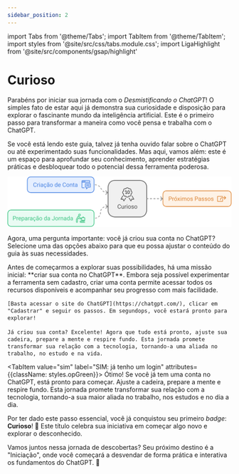 ```yaml
---
sidebar_position: 2
---
```

import Tabs from '@theme/Tabs';
import TabItem from '@theme/TabItem';
import styles from '@site/src/css/tabs.module.css';
import LigaHighlight from '@site/src/components/gsap/highlight'


# Curioso
<LigaHighlight />

Parabéns por iniciar sua jornada com o *Desmistificando o ChatGPT*! O simples fato de estar aqui já demonstra sua curiosidade e disposição para explorar o fascinante mundo da inteligência artificial. Este é o primeiro passo para <spam class="text-highlight">transformar a maneira como você pensa e trabalha com o ChatGPT</spam>.  

Se você está lendo este guia, talvez já tenha ouvido falar sobre o ChatGPT ou até experimentado suas funcionalidades. Mas aqui, vamos além: este é um espaço para <spam class="text-highlight">aprofundar seu conhecimento</spam>, aprender estratégias práticas e desbloquear todo o potencial dessa ferramenta poderosa.  

![Resumo capítulo - Curioso](./curioso-resumo.svg)

Agora, uma pergunta importante: <spam class="text-highlight">você já criou sua conta no ChatGPT?</spam> Selecione uma das opções abaixo para que eu possa ajustar o conteúdo do guia às suas necessidades.

<Tabs>
  <TabItem value="nao" label="NÃO: não tenho login" attributes={{className: styles.opOrange}}>
    Antes de começarmos a explorar suas possibilidades, há uma missão inicial: **criar sua conta no ChatGPT**. Embora seja possível experimentar a ferramenta sem cadastro, criar uma conta permite acessar todos os recursos disponíveis e acompanhar seu progresso com mais facilidade. 

    [Basta acessar o site do ChatGPT](https://chatgpt.com/), clicar em "Cadastrar" e seguir os passos. Em segundops, você estará pronto para explorar!  

    Já criou sua conta? Excelente! Agora que tudo está pronto, ajuste sua cadeira, prepare a mente e respire fundo. Esta jornada promete transformar sua relação com a tecnologia, tornando-a uma aliada no trabalho, no estudo e na vida.
  </TabItem>

  <TabItem value="sim" label="SIM: já tenho um login" attributes={{className: styles.opGreen}}>
    Ótimo! Se você já tem uma conta no ChatGPT, está pronto para começar. Ajuste a cadeira, prepare a mente e respire fundo. Esta jornada promete transformar sua relação com a tecnologia, tornando-a sua maior aliada no trabalho, nos estudos e no dia a dia.
  </TabItem>
</Tabs>

Por ter dado este passo essencial, você já conquistou seu primeiro *badge*: **Curioso**! 🥳 Este título celebra sua iniciativa em começar algo novo e explorar o desconhecido.  

Vamos juntos nessa jornada de descobertas? Seu próximo destino é a "Iniciação", onde você começará a desvendar de forma prática e interativa os fundamentos do ChatGPT. 🚀  


